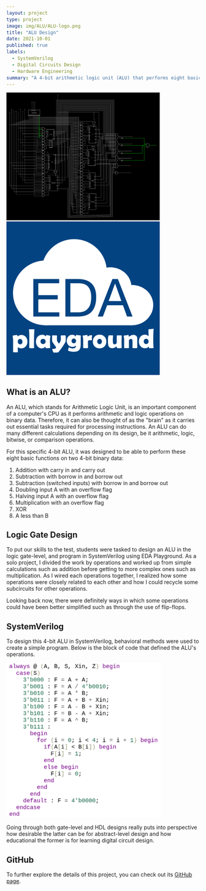 ```yaml
---
layout: project
type: project
image: img/ALU/ALU-logo.png
title: "ALU Design"
date: 2021-10-01
published: true
labels:
  - SystemVerilog
  - Digital Circuits Design
  - Hardware Engineering
summary: "A 4-bit arithmetic logic unit (ALU) that performs eight basic operations was designed using Falstad and EDA Playground as the final project for Basic Circuits I."
---
```


<div class="text-center p-4">
  <img width="400px" src="../img/ALU/ALU-overview.png" class="img-thumbnail" >
  <img width="400px" src="../img/ALU/edaplayground.png" class="img-thumbnail" >
</div>

## What is an ALU?

An ALU, which stands for Arithmetic Logic Unit, is an important component of a computer's CPU as it performs arithmetic and logic operations on binary data. Therefore, it can also be thought of as the "brain" as it carries out essential tasks required for processing instructions. An ALU can do many different calculations depending on its design, be it arithmetic, logic, bitwise, or comparison operations.

For this specific 4-bit ALU, it was designed to be able to perform these eight basic functions on two 4-bit binary data:

1. Addition with carry in and carry out
2. Subtraction with borrow in and borrow out
3. Subtraction (switched inputs) with borrow in and borrow out
4. Doubling input A with an overflow flag
5. Halving input A with an overflow flag
6. Multiplication with an overflow flag
7. XOR
8. A less than B

## Logic Gate Design

To put our skills to the test, students were tasked to design an ALU in the logic gate-level, and program in SystemVerilog using EDA Playground. As a solo project, I divided the work by operations and worked up from simple calculations such as addition before getting to more complex ones such as multiplication. As I wired each operations together, I realized how some operations were closely related to each other and how I could recycle some subcircuits for other operations.

Looking back now, there were definitely ways in which some operations could have been better simplified such as through the use of flip-flops.

## SystemVerilog

To design this 4-bit ALU in SystemVerilog, behavioral methods were used to create a simple program. Below is the block of code that defined the ALU's operations.

![](../img/ALU/systemverilog-code.png)

Going through both gate-level and HDL designs really puts into perspective how desirable the latter can be for abstract-level design and how educational the former is for learning digital circuit design.

## GitHub

To further explore the details of this project, you can check out its [GitHub page](https://github.com/domalian/ALU).
